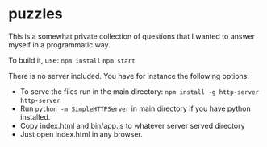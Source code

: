 # puzzles

This is a somewhat private collection of questions that I wanted to answer myself in a programmatic way.

To build it, use:
`npm install`
`npm start`

There is no server included. You have for instance the following options:

- To serve the files run in the main directory:
    `npm install -g http-server`
    `http-server`
- Run `python -m SimpleHTTPServer` in main directory if you have python installed.
- Copy index.html and bin/app.js to whatever server served directory
- Just open index.html in any browser.


